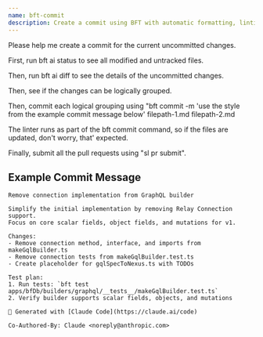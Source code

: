 ```yaml
---
name: bft-commit
description: Create a commit using BFT with automatic formatting, linting, and PR submission
---
```


Please help me create a commit for the current uncommitted changes.

First, run bft ai status to see all modified and untracked files.

Then, run bft ai diff to see the details of the uncommitted changes.

Then, see if the changes can be logically grouped.

Then, commit each logical grouping using "bft commit -m 'use the style from the
example commit message below' filepath-1.md filepath-2.md

The linter runs as part of the bft commit command, so if the files are updated,
don't worry, that' expected.

Finally, submit all the pull requests using "sl pr submit".

## Example Commit Message

```
Remove connection implementation from GraphQL builder

Simplify the initial implementation by removing Relay Connection support.
Focus on core scalar fields, object fields, and mutations for v1.

Changes:
- Remove connection method, interface, and imports from makeGqlBuilder.ts
- Remove connection tests from makeGqlBuilder.test.ts
- Create placeholder for gqlSpecToNexus.ts with TODOs

Test plan:
1. Run tests: `bft test apps/bfDb/builders/graphql/__tests__/makeGqlBuilder.test.ts`
2. Verify builder supports scalar fields, objects, and mutations

🤖 Generated with [Claude Code](https://claude.ai/code)

Co-Authored-By: Claude <noreply@anthropic.com>
```
